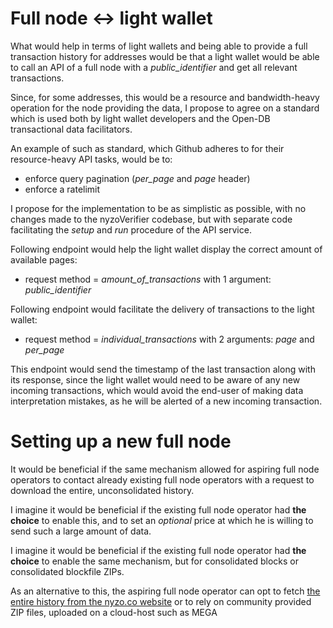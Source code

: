 # Full node <-> light wallet

What would help in terms of light wallets and being able to provide a full transaction history for addresses would be that a light wallet would be able to call an API of a full node with a *public_identifier* and get all relevant transactions.

Since, for some addresses, this would be a resource and bandwidth-heavy operation for the node providing the data, I propose to agree on a standard which is used both by light wallet developers and the Open-DB transactional data facilitators.

An example of such as standard, which Github adheres to for their resource-heavy API tasks, would be to:

- enforce query pagination (*per_page* and *page* header)
- enforce a ratelimit

I propose for the implementation to be as simplistic as possible, with no changes made to the nyzoVerifier codebase, but with separate code facilitating the *setup* and *run* procedure of the API service.

Following endpoint would help the light wallet display the correct amount of available pages:

- request method = *amount_of_transactions* with 1 argument: *public_identifier*

Following endpoint would facilitate the delivery of transactions to the light wallet:

- request method = *individual_transactions* with 2 arguments: *page* and *per_page*

This endpoint would send the timestamp of the last transaction along with its response, since the light wallet would need to be aware of any new incoming transactions, which would avoid the end-user of making data interpretation mistakes, as he will be alerted of a new incoming transaction.

# Setting up a new full node

It would be beneficial if the same mechanism allowed for aspiring full node operators to contact already existing full node operators with a request to download the entire, unconsolidated history.

I imagine it would be beneficial if the existing full node operator had **the choice** to enable this, and to set an *optional* price at which he is willing to send such a large amount of data.

I imagine it would be beneficial if the existing full node operator had **the choice** to enable the same mechanism, but for consolidated blocks or consolidated blockfile ZIPs.

As an alternative to this, the aspiring full node operator can opt to fetch [the entire history from the nyzo.co website](https://nyzo.co/blockFiles) or to rely on community provided ZIP files, uploaded on a cloud-host such as MEGA
